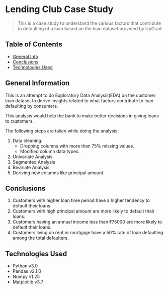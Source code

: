 # Lending Club Case Study
> This is a case study to understand the various factors that contribute to defaulting of a loan based on the loan dataset provided by UpGrad.


## Table of Contents
* [General Info](#general-information)
* [Conclusions](#conclusions)
* [Technologies Used](#technologies-used)

<!-- You can include any other section that is pertinent to your problem -->

## General Information
This is an attempt to do Exploratory Data Analysis(EDA) on the customer loan dataset to derive insights related to what factors contribute to loan defaulting by consumers.

This analysis would help the bank to make better decisions in giving loans to customers.

The following steps are taken while doing the analysis:
1. Data cleaning:
    - Dropping columns with more than 75% missing values.
    - Modified column data types.
2. Univariate Analysis
3. Segmented Analysis
4. Bivariate Analysis
5. Deriving new columns like principal amount.

## Conclusions
1. Customers with higher loan time period have a higher tendency to default their loans.
2. Customers with high principal amount are more likely to default their loans.
3. Customers having an annual income less than ₹75000 are more likely to default their loans.
4. Customers living on rent or mortgage have a 50% rate of loan defaulting among the total defaulters.

## Technologies Used
- Python v3.0
- Pandas v2.1.0
- Numpy v1.25
- Matplotlib v3.7
